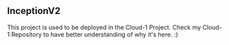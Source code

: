 ## InceptionV2

This project is used to be deployed in the Cloud-1 Project.
Check my Cloud-1 Repository to have better understanding of why it's here. :)
